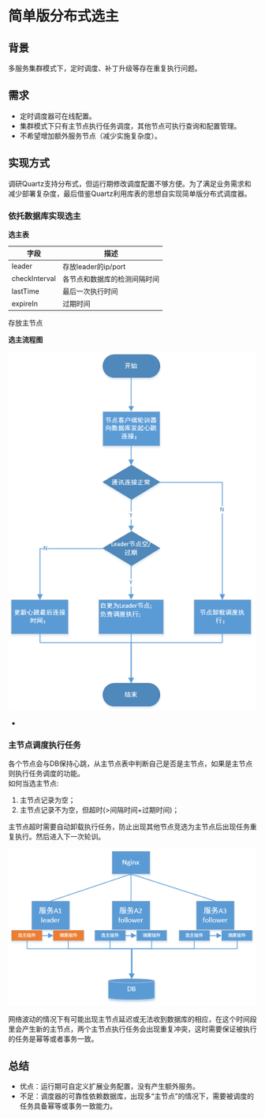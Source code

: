 
# 简单版分布式选主

## 背景

多服务集群模式下，定时调度、补丁升级等存在重复执行问题。

## 需求
- 定时调度器可在线配置。
- 集群模式下只有主节点执行任务调度，其他节点可执行查询和配置管理。
- 不希望增加额外服务节点（减少实施复杂度）。

## 实现方式
调研Quartz支持分布式，但运行期修改调度配置不够方便。为了满足业务需求和减少部署复杂度，最后借鉴Quartz利用库表的思想自实现简单版分布式调度器。

### 依托数据库实现选主

**选主表**

字段 | 描述
---|---
leader | 存放leader的ip/port
checkInterval | 各节点和数据库的检测间隔时间
lastTime | 最后一次执行时间
expireIn | 过期时间
存放主节点

**选主流程图**

![image](/resources/images/20200211211200.jpg)

- 

### 主节点调度执行任务
各个节点会与DB保持心跳，从主节点表中判断自己是否是主节点，如果是主节点则执行任务调度的功能。  
如何当选主节点:  
1. 主节点记录为空；  
2. 主节点记录不为空，但超时(>间隔时间+过期时间)；  

主节点超时需要自动卸载执行任务，防止出现其他节点竞选为主节点后出现任务重复执行。然后进入下一次轮训。

![image](/resources/images/20200211212500.jpg)

网络波动的情况下有可能出现主节点延迟或无法收到数据库的相应，在这个时间段里会产生新的主节点，两个主节点执行任务会出现重复冲突，这时需要保证被执行的任务是幂等或者事务一致。

## 总结
- 优点：运行期可自定义扩展业务配置，没有产生额外服务。
- 不足：调度器的可靠性依赖数据库，出现多“主节点”的情况下，需要被调度的任务具备幂等或事务一致能力。





